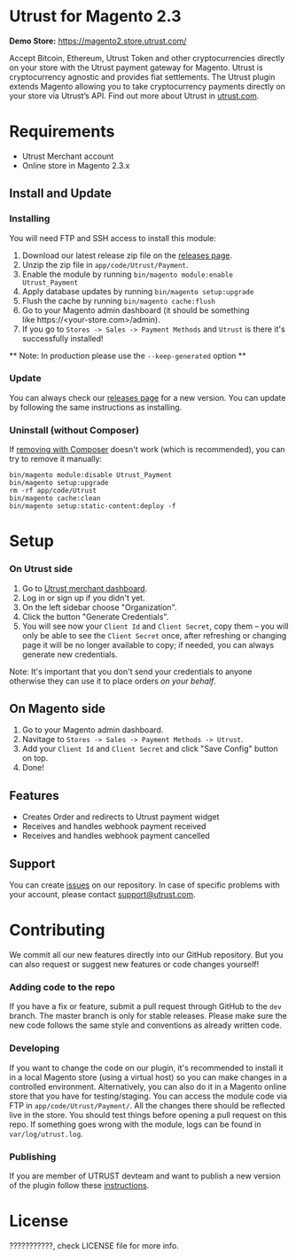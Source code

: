 # Utrust for Magento 2.3

**Demo Store:** https://magento2.store.utrust.com/

Accept Bitcoin, Ethereum, Utrust Token and other cryptocurrencies directly on your store with the Utrust payment gateway for Magento.
Utrust is cryptocurrency agnostic and provides fiat settlements.
The Utrust plugin extends Magento allowing you to take cryptocurrency payments directly on your store via Utrust’s API.
Find out more about Utrust in [utrust.com](https://utrust.com).

# Requirements

- Utrust Merchant account
- Online store in Magento 2.3.x

## Install and Update

### Installing

You will need FTP and SSH access to install this module:

1. Download our latest release zip file on the [releases page](https://github.com/utrustdev/utrust-for-magento2/releases).
2. Unzip the zip file in `app/code/Utrust/Payment`.
3. Enable the module by running `bin/magento module:enable Utrust_Payment`
4. Apply database updates by running `bin/magento setup:upgrade`
5. Flush the cache by running `bin/magento cache:flush`
6. Go to your Magento admin dashboard (it should be something like https://<your-store.com>/admin).
7. If you go to `Stores -> Sales -> Payment Methods` and `Utrust` is there it's successfully installed!

** Note: In production please use the `--keep-generated` option **

### Update

You can always check our [releases page](https://github.com/utrustdev/utrust-for-magento2/releases) for a new version. You can update by following the same instructions as installing.

### Uninstall (without Composer)

If [removing with Composer](https://devdocs.magento.com/guides/v2.3/install-gde/install/cli/install-cli-uninstall-mods.html) doesn't work (which is recommended), you can try to remove it manually:

```
bin/magento module:disable Utrust_Payment
bin/magento setup:upgrade
rm -rf app/code/Utrust
bin/magento cache:clean
bin/magento setup:static-content:deploy -f
```

# Setup

### On Utrust side

1. Go to [Utrust merchant dashboard](https://merchants.utrust.com).
2. Log in or sign up if you didn't yet.
3. On the left sidebar choose "Organization".
4. Click the button "Generate Credentials".
5. You will see now your `Client Id` and `Client Secret`, copy them – you will only be able to see the `Client Secret` once, after refreshing or changing page it will be no longer available to copy; if needed, you can always generate new credentials.

Note: It's important that you don't send your credentials to anyone otherwise they can use it to place orders _on your behalf_.

## On Magento side

1. Go to your Magento admin dashboard.
2. Navitage to `Stores -> Sales -> Payment Methods -> Utrust`.
3. Add your `Client Id` and `Client Secret` and click "Save Config" button on top.
4. Done!

## Features

- Creates Order and redirects to Utrust payment widget
- Receives and handles webhook payment received
- Receives and handles webhook payment cancelled

## Support

You can create [issues](https://github.com/utrustdev/utrust-for-magento2/issues) on our repository. In case of specific problems with your account, please contact support@utrust.com.

# Contributing

We commit all our new features directly into our GitHub repository. But you can also request or suggest new features or code changes yourself!

### Adding code to the repo

If you have a fix or feature, submit a pull request through GitHub to the `dev` branch. The master branch is only for stable releases. Please make sure the new code follows the same style and conventions as already written code.

### Developing

If you want to change the code on our plugin, it's recommended to install it in a local Magento store (using a virtual host) so you can make changes in a controlled environment. Alternatively, you can also do it in a Magento online store that you have for testing/staging.
You can access the module code via FTP in `app/code/Utrust/Payment/`. All the changes there should be reflected live in the store. You should test things before opening a pull request on this repo.
If something goes wrong with the module, logs can be found in `var/log/utrust.log`.

### Publishing

If you are member of UTRUST devteam and want to publish a new version of the plugin follow these [instructions](https://github.com/utrustdev/utrust-for-magento2/wiki/Publishing).

# License

???????????, check LICENSE file for more info.
